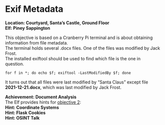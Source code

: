 <h1 id="exif-metadata">Exif Metadata</h1>
<p><strong>Location: Courtyard, Santa’s Castle, Ground Floor</strong><br>
<strong>Elf: Piney Sappington</strong></p>
<p>This objective is based on a Cranberry Pi terminal and is about obtaining information from file metadata.<br>
The terminal holds several .docx files. One of the files was modified by Jack Frost.<br>
The installed exiftool should be used to find which file is the one in question.</p>
<pre><code>for f in *; do echo $f; exiftool -LastModifiedBy $f; done
</code></pre>
<p>It turns out that all files were last modified by “Santa Claus” except file <strong>2021-12-21.docx</strong>, which was last modified by Jack Frost.</p>
<p><strong>Achievement: Document Analysis</strong><br>
The Elf provides hints for <a href="https://github.com/joergschwarzwaelder/hhc2021/tree/master/Objective-2">objective 2</a>:<br>
<strong>Hint: Coordinate Systems</strong><br>
<strong>Hint: Flask Cookies</strong><br>
<strong>Hint: OSINT Talk</strong></p>


